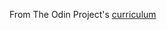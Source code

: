 From The Odin Project's [curriculum](http://www.theodinproject.com/web-development-101/javascript-and-jquery)
